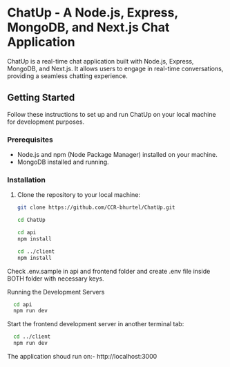 # ChatUp - A Node.js, Express, MongoDB, and Next.js Chat Application

ChatUp is a real-time chat application built with Node.js, Express, MongoDB, and Next.js. It allows users to engage in real-time conversations, providing a seamless chatting experience.

## Getting Started

Follow these instructions to set up and run ChatUp on your local machine for development purposes.

### Prerequisites

- Node.js and npm (Node Package Manager) installed on your machine.
- MongoDB installed and running.

### Installation

1. Clone the repository to your local machine:

   ```bash
   git clone https://github.com/CCR-bhurtel/ChatUp.git

   cd ChatUp

   cd api
   npm install

   cd ../client
   npm install

  Check .env.sample in api and frontend folder  and create .env file inside BOTH folder with necessary keys.

  Running the Development Servers
```bash
  cd api
  npm run dev
```

  Start the frontend development server in another terminal tab:

```bash
  cd ../client
  npm run dev
```

  The application shoud run on:- http://localhost:3000